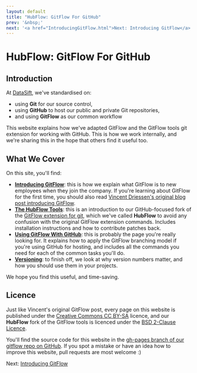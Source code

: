 ```yaml
---
layout: default
title: "HubFlow: GitFlow For GitHub"
prev: '&nbsp;'
next: '<a href="IntroducingGitFlow.html">Next: Introducing GitFlow</a>'
---
```

# HubFlow: GitFlow For GitHub

## Introduction

At [DataSift](http://datasift.com), we've standardised on:

* using __Git__ for our source control,
* using __GitHub__ to host our public and private Git repositories,
* and using __GitFlow__ as our common workflow

This website explains how we've adapted GitFlow and the GitFlow tools git extension for working with GitHub.  This is how we work internally, and we're sharing this in the hope that others find it useful too.

## What We Cover

On this site, you'll find:

* __[Introducing GitFlow](IntroducingGitFlow.html)__: this is how we explain what GitFlow is to new employees when they join the company.  If you're learning about GitFlow for the first time, you should also read [Vincent Driessen's original blog post introducing GitFlow](http://nvie.com/posts/a-successful-git-branching-model/).
* __[The HubFlow Tools](TheGitFlowTools.html)__: this is an introduction to our GitHub-focused fork of the [GitFlow extension for git](https://github.com/nvie/gitflow), which we've called __HubFlow__ to avoid any confusion with the original GitFlow extension commands.  Includes installation instructions and how to contribute patches back.
* __[Using GitFlow With GitHub](UsingGitFlowWithGitHub.html)__: this is probably the page you're really looking for.  It explains how to apply the GitFlow branching model if you're using GitHub for hosting, and includes all the commands you need for each of the common tasks you'll do.
* __[Versioning](Versioning.html)__: to finish off, we look at why version numbers matter, and how you should use them in your projects.

We hope you find this useful, and time-saving.

## Licence

Just like Vincent's original GitFlow post, every page on this website is published under the [Creative Commons CC BY-SA](http://creativecommons.org/licenses/by-sa/3.0/nl/deed.en_GB) licence, and our __HubFlow__ fork of the GitFlow tools is licenced under the [BSD 2-Clause Licence](https://github.com/datasift/gitflow/blob/develop/LICENSE).

You'll find the source code for this website in the [gh-pages branch of our gitflow repo on GitHub](https://github.com/datasift/gitflow/tree/gh-pages).  If you spot a mistake or have an idea how to improve this website, pull requests are most welcome :)

<div class="breadcrumb">
	Next: <a href="IntroducingGitFlow.html">Introducing GitFlow</a>
</div>